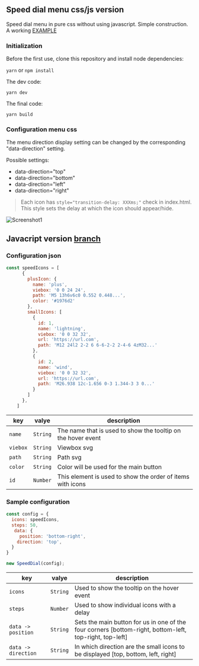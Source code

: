 ## Speed dial menu css/js version
Speed dial menu in pure css without using javascript. Simple construction.  
A working [EXAMPLE](https://tomik23.github.io/speed-dial-menu/index.html)

### Initialization
Before the first use, clone this repository and install node dependencies:

```yarn``` or ```npm install```

The dev code:

```yarn dev```

The final code:

```yarn build```

### Configuration menu css
The menu direction display setting can be changed by the corresponding "data-direction" setting.

Possible settings:
- data-direction="top"
- data-direction="bottom"
- data-direction="left"
- data-direction="right"

> Each icon has ```style="transition-delay: XXXms;"``` check in index.html.
This style sets the delay at which the icon should appear/hide.


![Screenshot1](https://github.com/tomik23/speed-dial-menu/blob/master/example.jpg)

## Javacript version [branch](https://github.com/tomik23/speed-dial-menu/tree/javascript-version)

### Configuration json

```js
const speedIcons = [
      {
        plusIcon: {
          name: 'plus',
          viebox: '0 0 24 24',
          path: 'M5 13h6v6c0 0.552 0.448...',
          color: '#1976d2'
        },
        smallIcons: [
          {
            id: 1,
            name: 'lightning',
            viebox: '0 0 32 32',
            url: 'https://url.com',
            path: 'M12 24l2 2-2 6 6-6-2-2 2-4-6 4zM32...'
          },
          {
            id: 2,
            name: 'wind',
            viebox: '0 0 32 32',
            url: 'https://url.com',
            path: 'M26.938 12c-1.656 0-3 1.344-3 3 0...'
          }
        ]
      },
    ]
```

key | valye | description
---- | :-------: | -----------
`name` | `String` | The name that is used to show the tooltip on the hover event
`viebox` | `String` | Viewbox svg
`path` | `String` | Path svg
`color` | `String` | Color will be used for the main button
`id` | `Number` | This element is used to show the order of items with icons

### Sample configuration

```js
const config = {
  icons: speedIcons,
  steps: 50,
   data: {
     position: 'bottom-right',
    direction: 'top',
  }
}

new SpeedDial(config);
```

key | valye | description
---- | :-------: | -----------
`icons` | `String` | Used to show the tooltip on the hover event
`steps` | `Number` | Used to show individual icons with a delay
`data -> position` | `String` | Sets the main button for us in one of the four corners [bottom-right, bottom-left, top-right, top-left]
`data -> direction` | `String` | In which direction are the small icons to be displayed [top, bottom, left, right]
